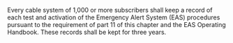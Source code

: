 Every cable system of 1,000 or more subscribers shall keep a record of each test and activation of the Emergency Alert System (EAS) procedures pursuant to the requirement of part 11 of this chapter and the EAS Operating Handbook. These records shall be kept for three years.

